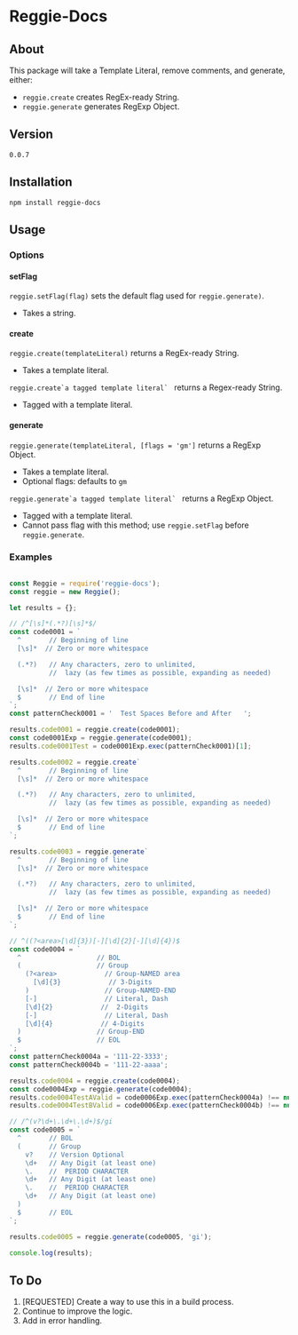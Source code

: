 
# Reggie-Docs

## About

This package will take a Template Literal, remove comments, and generate, either:

* `reggie.create` creates RegEx-ready String.
* `reggie.generate` generates RegExp Object.

## Version

`0.0.7`

## Installation

`npm install reggie-docs`

## Usage

### Options

#### setFlag

`reggie.setFlag(flag)` sets the default flag used for `reggie.generate)`.

* Takes a string.

#### create

`reggie.create(templateLiteral)` returns a RegEx-ready String.

* Takes a template literal.

``reggie.create`a tagged template literal` `` returns a Regex-ready String.

* Tagged with a template literal.

#### generate

`reggie.generate(templateLiteral, [flags = 'gm']` returns a RegExp Object.

* Takes a template literal.
* Optional flags: defaults to `gm`

``reggie.generate`a tagged template literal` `` returns a RegExp Object.

* Tagged with a template literal.
* Cannot pass flag with this method; use `reggie.setFlag` before `reggie.generate`.

### Examples

```javascript

const Reggie = require('reggie-docs');
const reggie = new Reggie();

let results = {};

// /^[\s]*(.*?)[\s]*$/
const code0001 = `
  ^       // Beginning of line
  [\s]*  // Zero or more whitespace

  (.*?)   // Any characters, zero to unlimited,
          //  lazy (as few times as possible, expanding as needed)

  [\s]*  // Zero or more whitespace
  $       // End of line
`;
const patternCheck0001 = '  Test Spaces Before and After   ';

results.code0001 = reggie.create(code0001);
const code0001Exp = reggie.generate(code0001);
results.code0001Test = code0001Exp.exec(patternCheck0001)[1];

results.code0002 = reggie.create`
  ^       // Beginning of line
  [\s]*  // Zero or more whitespace

  (.*?)   // Any characters, zero to unlimited,
          //  lazy (as few times as possible, expanding as needed)

  [\s]*  // Zero or more whitespace
  $       // End of line
`;

results.code0003 = reggie.generate`
  ^       // Beginning of line
  [\s]*  // Zero or more whitespace

  (.*?)   // Any characters, zero to unlimited,
          //  lazy (as few times as possible, expanding as needed)

  [\s]*  // Zero or more whitespace
  $       // End of line
`;

// ^((?<area>[\d]{3})[-][\d]{2}[-][\d]{4})$
const code0004 = `
  ^                   // BOL
  (                   // Group
    (?<area>            // Group-NAMED area
      [\d]{3}            // 3-Digits
    )                   // Group-NAMED-END
    [-]                 // Literal, Dash
    [\d]{2}            //  2-Digits
    [-]                 // Literal, Dash
    [\d]{4}            // 4-Digits
  )                   // Group-END
  $                   // EOL
`;
const patternCheck0004a = '111-22-3333';
const patternCheck0004b = '111-22-aaaa';

results.code0004 = reggie.create(code0004);
const code0004Exp = reggie.generate(code0004);
results.code0004TestAValid = code0006Exp.exec(patternCheck0004a) !== null;
results.code0004TestBValid = code0006Exp.exec(patternCheck0004b) !== null;

// /^(v?\d+\.\d+\.\d+)$/gi
const code0005 = `
  ^       // BOL
  (       // Group
    v?    // Version Optional
    \d+   // Any Digit (at least one)
    \.    //  PERIOD CHARACTER
    \d+   // Any Digit (at least one)
    \.    //  PERIOD CHARACTER
    \d+   // Any Digit (at least one)
  )
  $       // EOL
`;

results.code0005 = reggie.generate(code0005, 'gi');

console.log(results);
```

## To Do

1. [REQUESTED] Create a way to use this in a build process.
2. Continue to improve the logic.
3. Add in error handling.
